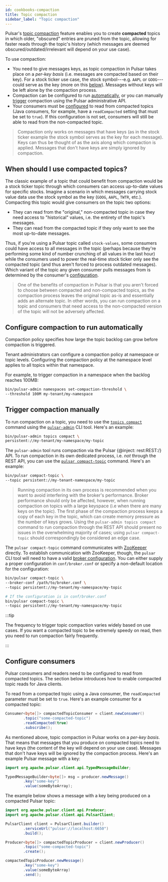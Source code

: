 ```yaml
---
id: cookbooks-compaction
title: Topic compaction
sidebar_label: "Topic compaction"
---
```


Pulsar's [topic compaction](concepts-topic-compaction.md#topic-compaction-example-the-stock-ticker) feature enables you to create **compacted** topics in which older, "obscured" entries are pruned from the topic, allowing for faster reads through the topic's history (which messages are deemed obscured/outdated/irrelevant will depend on your use case).

To use compaction:

* You need to give messages keys, as topic compaction in Pulsar takes place on a *per-key basis* (i.e. messages are compacted based on their key). For a stock ticker use case, the stock symbol---e.g. `AAPL` or `GOOG`---could serve as the key (more on this [below](#when-should-i-use-compacted-topics)). Messages without keys will be left alone by the compaction process.
* Compaction can be configured to run [automatically](#configure-compaction-to-run-automatically), or you can manually [trigger](#trigger-compaction-manually) compaction using the Pulsar administrative API.
* Your consumers must be [configured](#configure-consumers) to read from compacted topics (Java consumers, for example, have a `readCompacted` setting that must be set to `true`). If this configuration is not set, consumers will still be able to read from the non-compacted topic.


> Compaction only works on messages that have keys (as in the stock ticker example the stock symbol serves as the key for each message). Keys can thus be thought of as the axis along which compaction is applied. Messages that don't have keys are simply ignored by compaction.

## When should I use compacted topics?

The classic example of a topic that could benefit from compaction would be a stock ticker topic through which consumers can access up-to-date values for specific stocks. Imagine a scenario in which messages carrying stock value data use the stock symbol as the key (`GOOG`, `AAPL`, `TWTR`, etc.). Compacting this topic would give consumers on the topic two options:

* They can read from the "original," non-compacted topic in case they need access to "historical" values, i.e. the entirety of the topic's messages.
* They can read from the compacted topic if they only want to see the most up-to-date messages.

Thus, if you're using a Pulsar topic called `stock-values`, some consumers could have access to all messages in the topic (perhaps because they're performing some kind of number crunching of all values in the last hour) while the consumers used to power the real-time stock ticker only see the compacted topic (and thus aren't forced to process outdated messages). Which variant of the topic any given consumer pulls messages from is determined by the consumer's [configuration](#configure-consumers).

> One of the benefits of compaction in Pulsar is that you aren't forced to choose between compacted and non-compacted topics, as the compaction process leaves the original topic as-is and essentially adds an alternate topic. In other words, you can run compaction on a topic and consumers that need access to the non-compacted version of the topic will not be adversely affected.


## Configure compaction to run automatically

Compaction policy specifies how large the topic backlog can grow before compaction is triggered.

Tenant administrators can configure a compaction policy at namespace or topic levels. Configuring the compaction policy at the namespace level applies to all topics within that namespace.

For example, to trigger compaction in a namespace when the backlog reaches 100MB:

```bash
bin/pulsar-admin namespaces set-compaction-threshold \
--threshold 100M my-tenant/my-namespace
```

## Trigger compaction manually

To run compaction on a topic, you need to use the [`topics compact`](pathname:///reference/#/@pulsar:version_origin@/pulsar-admin/topics?id=compact) command using the [`pulsar-admin`](pathname:///reference/#/@pulsar:version_origin@/pulsar-admin/) CLI tool. Here's an example:

```bash
bin/pulsar-admin topics compact \
persistent://my-tenant/my-namespace/my-topic
```

The `pulsar-admin` tool runs compaction via the Pulsar {@inject: rest:REST:/} API. To run compaction in its own dedicated process, i.e. *not* through the REST API, you can use the [`pulsar compact-topic`](reference-cli-tools.md) command. Here's an example:

```bash
bin/pulsar compact-topic \
--topic persistent://my-tenant-namespace/my-topic
```

> Running compaction in its own process is recommended when you want to avoid interfering with the broker's performance. Broker performance should only be affected, however, when running compaction on topics with a large keyspace (i.e when there are many keys on the topic). The first phase of the compaction process keeps a copy of each key in the topic, which can create memory pressure as the number of keys grows. Using the `pulsar-admin topics compact` command to run compaction through the REST API should present no issues in the overwhelming majority of cases; using `pulsar compact-topic` should correspondingly be considered an edge case.

The `pulsar compact-topic` command communicates with [ZooKeeper](https://zookeeper.apache.org) directly. To establish communication with ZooKeeper, though, the `pulsar` CLI tool will need to have a valid [broker configuration](reference-configuration.md#broker). You can either supply a proper configuration in `conf/broker.conf` or specify a non-default location for the configuration:

```bash
bin/pulsar compact-topic \
--broker-conf /path/to/broker.conf \
--topic persistent://my-tenant/my-namespace/my-topic

# If the configuration is in conf/broker.conf
bin/pulsar compact-topic \
--topic persistent://my-tenant/my-namespace/my-topic
```

:::tip

The frequency to trigger topic compaction varies widely based on use cases. If you want a compacted topic to be extremely speedy on read, then you need to run compaction fairly frequently.

:::

## Configure consumers

Pulsar consumers and readers need to be configured to read from compacted topics. The section below introduces how to enable compacted topic reads for Java clients.

To read from a compacted topic using a Java consumer, the `readCompacted` parameter must be set to `true`. Here's an example consumer for a compacted topic:

```java
Consumer<byte[]> compactedTopicConsumer = client.newConsumer()
        .topic("some-compacted-topic")
        .readCompacted(true)
        .subscribe();
```

As mentioned above, topic compaction in Pulsar works on a *per-key basis*. That means that messages that you produce on compacted topics need to have keys (the content of the key will depend on your use case). Messages that don't have keys will be ignored by the compaction process. Here's an example Pulsar message with a key:

```java
import org.apache.pulsar.client.api.TypedMessageBuilder;

TypedMessageBuilder<byte[]> msg = producer.newMessage()
        .key("some-key")
        .value(someByteArray);
```

The example below shows a message with a key being produced on a compacted Pulsar topic:

```java
import org.apache.pulsar.client.api.Producer;
import org.apache.pulsar.client.api.PulsarClient;

PulsarClient client = PulsarClient.builder()
        .serviceUrl("pulsar://localhost:6650")
        .build();

Producer<byte[]> compactedTopicProducer = client.newProducer()
        .topic("some-compacted-topic")
        .create();

compactedTopicProducer.newMessage()
        .key("some-key")
        .value(someByteArray)
        .send();
```
